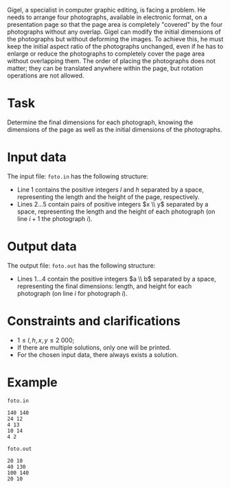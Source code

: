 Gigel, a specialist in computer graphic editing, is facing a problem. He needs to arrange four photographs, available in electronic format, on a presentation page so that the page area is completely "covered" by the four photographs without any overlap. Gigel can modify the initial dimensions of the photographs but without deforming the images. To achieve this, he must keep the initial aspect ratio of the photographs unchanged, even if he has to enlarge or reduce the photographs to completely cover the page area without overlapping them. The order of placing the photographs does not matter; they can be translated anywhere within the page, but rotation operations are not allowed.

# Task

Determine the final dimensions for each photograph, knowing the dimensions of the page as well as the initial dimensions of the photographs.

# Input data

The input file: `foto.in` has the following structure:

* Line $1$ contains the positive integers $l$ and $h$ separated by a space, representing the length and the height of the page, respectively.
* Lines $2 \dots 5$ contain pairs of positive integers $x \\ y$ separated by a space, representing the length and the height of each photograph (on line $i+1$ the photograph $i$).

# Output data

The output file: `foto.out` has the following structure:

* Lines $1 \dots 4$ contain the positive integers $a \\ b$ separated by a space, representing the final dimensions: length, and height for each photograph (on line $i$ for photograph $i$).

# Constraints and clarifications

* $1 \leq l, h, x, y \leq 2 \ 000$;
* If there are multiple solutions, only one will be printed.
* For the chosen input data, there always exists a solution.

# Example

`foto.in`
```
140 140
24 12
4 13
10 14
4 2
```

`foto.out`
```
20 10
40 130
100 140
20 10
